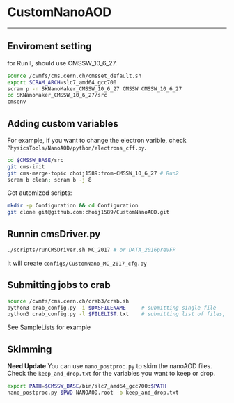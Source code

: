# CustomNanoAOD
---

## Enviroment setting
for RunII, should use CMSSW\_10\_6\_27.
```bash
source /cvmfs/cms.cern.ch/cmsset_default.sh
export SCRAM_ARCH=slc7_amd64_gcc700
scram p -n SKNanoMaker_CMSSW_10_6_27 CMSSW CMSSW_10_6_27
cd SKNanoMaker_CMSSW_10_6_27/src
cmsenv
```

## Adding custom variables
For example, if you want to change the electron varible, check `PhysicsTools/NanoAOD/python/electrons_cff.py`.
```bash
cd $CMSSW_BASE/src
git cms-init
git cms-merge-topic choij1589:from-CMSSW_10_6_27 # Run2
scram b clean; scram b -j 8
```

Get automized scripts:
```bash
mkdir -p Configuration && cd Configuration
git clone git@github.com:choij1589/CustomNanoAOD.git
```

## Runnin cmsDriver.py
```bash
./scripts/runCMSDriver.sh MC_2017 # or DATA_2016preVFP
```
It will create `configs/CustomNano_MC_2017_cfg.py`

## Submitting jobs to crab
```bash
source /cvmfs/cms.cern.ch/crab3/crab.sh
python3 crab_config.py -i $DASFILENAME     # submitting single file
python3 crab_config.py -l $FILELIST.txt    # submitting list of files, seperated by name
```
See SampleLists for example

## Skimming
**Need Update**
You can use `nano_postproc.py` to skim the nanoAOD files. Check the `keep_and_drop.txt` for the variables you want to keep or drop.
```bash
export PATH=$CMSSW_BASE/bin/slc7_amd64_gcc700:$PATH
nano_postproc.py $PWD NANOAOD.root -b keep_and_drop.txt 
```
